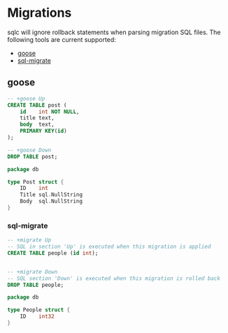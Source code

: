 # Migrations

sqlc will ignore rollback statements when parsing migration SQL files. The following tools are current supported:

- [goose](https://github.com/pressly/goose)
- [sql-migrate](https://github.com/rubenv/sql-migrate)

## goose

```sql
-- +goose Up
CREATE TABLE post (
    id    int NOT NULL,
    title text,
    body  text,
    PRIMARY KEY(id)
);

-- +goose Down
DROP TABLE post;
```

```go
package db

type Post struct {
	ID    int
	Title sql.NullString
	Body  sql.NullString
}
```

### sql-migrate

```sql
-- +migrate Up
-- SQL in section 'Up' is executed when this migration is applied
CREATE TABLE people (id int);


-- +migrate Down
-- SQL section 'Down' is executed when this migration is rolled back
DROP TABLE people;
```

```go
package db

type People struct {
	ID    int32
}
```
